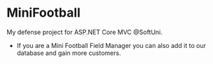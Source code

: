 # MiniFootball

My defense project for ASP.NET Core MVC @SoftUni.

* If you are a Mini Football Field Manager you can also add it to our database and gain more customers.
